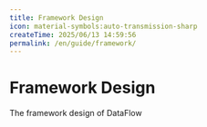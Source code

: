 ```yaml
---
title: Framework Design  
icon: material-symbols:auto-transmission-sharp
createTime: 2025/06/13 14:59:56  
permalink: /en/guide/framework/  
---  
```

# Framework Design  

The framework design of DataFlow